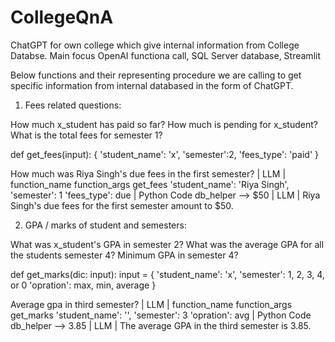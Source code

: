 # CollegeQnA
ChatGPT for own college which give internal information from College Databse. Main focus OpenAI functiona call, SQL Server database, Streamlit

Below functions and their representing procedure we are calling to get specific information from internal databased in the form of ChatGPT.
1. Fees related questions:

How much x_student has paid so far?
How much is pending for x_student?
What is the total fees for semester 1?

def get_fees(input):
{
    'student_name': 'x',
    'semester':2,
    'fees_type': 'paid'
}

How much was Riya Singh's due fees in the first semester?
                         |
                        LLM
                         |
        function_name        function_args
        get_fees                'student_name': 'Riya Singh',
                                'semester': 1
                                'fees_type': due
                         |
                    Python Code
                    db_helper  -->  $50
                         |
                        LLM
                         |
Riya Singh's due fees for the first semester amount to $50.


2. GPA / marks of student and semesters:

What was x_student's GPA in semester 2?
What was the average GPA for all the students semester 4?
Minimum GPA in semester 4?

def get_marks(dic: input):
    input = {
        'student_name': 'x',
        'semester': 1, 2, 3, 4, or 0
        'opration': max, min, average
    }


Average gpa in third semester?
                |
               LLM
                |
  function_name        function_args
  get_marks              'student_name': '',
                        'semester': 3
                        'opration': avg
                |
        Python Code
        db_helper  -->  3.85
                |
               LLM
                |
The average GPA in the third semester is 3.85.
